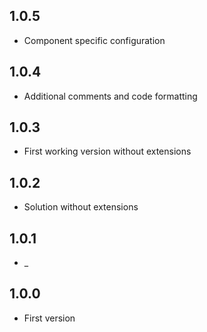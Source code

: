 ## 1.0.5
* Component specific configuration
## 1.0.4
* Additional comments and code formatting
## 1.0.3
* First working version without extensions
## 1.0.2
* Solution without extensions
## 1.0.1
* _
## 1.0.0
* First version